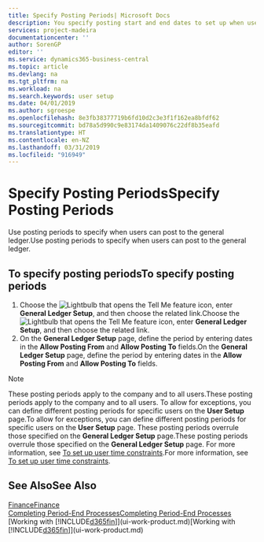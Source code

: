 ```yaml
---
title: Specify Posting Periods| Microsoft Docs
description: You specify posting start and end dates to set up when users can post to the general ledger.
services: project-madeira
documentationcenter: ''
author: SorenGP
editor: ''
ms.service: dynamics365-business-central
ms.topic: article
ms.devlang: na
ms.tgt_pltfrm: na
ms.workload: na
ms.search.keywords: user setup
ms.date: 04/01/2019
ms.author: sgroespe
ms.openlocfilehash: 8e3fb38377719b6fd10d2c3e3f1f162ea8bfdf62
ms.sourcegitcommit: bd78a5d990c9e83174da1409076c22df8b35eafd
ms.translationtype: HT
ms.contentlocale: en-NZ
ms.lasthandoff: 03/31/2019
ms.locfileid: "916949"
---
```

# <a name="specify-posting-periods"></a><span data-ttu-id="e130f-103">Specify Posting Periods</span><span class="sxs-lookup"><span data-stu-id="e130f-103">Specify Posting Periods</span></span>
<span data-ttu-id="e130f-104">Use posting periods to specify when users can post to the general ledger.</span><span class="sxs-lookup"><span data-stu-id="e130f-104">Use posting periods to specify when users can post to the general ledger.</span></span>  

## <a name="to-specify-posting-periods"></a><span data-ttu-id="e130f-105">To specify posting periods</span><span class="sxs-lookup"><span data-stu-id="e130f-105">To specify posting periods</span></span>
1. <span data-ttu-id="e130f-106">Choose the ![Lightbulb that opens the Tell Me feature](media/ui-search/search_small.png "Tell me what you want to do") icon, enter **General Ledger Setup**, and then choose the related link.</span><span class="sxs-lookup"><span data-stu-id="e130f-106">Choose the ![Lightbulb that opens the Tell Me feature](media/ui-search/search_small.png "Tell me what you want to do") icon, enter **General Ledger Setup**, and then choose the related link.</span></span>  
2. <span data-ttu-id="e130f-107">On the **General Ledger Setup** page, define the period by entering dates in the **Allow Posting From** and **Allow Posting To** fields.</span><span class="sxs-lookup"><span data-stu-id="e130f-107">On the **General Ledger Setup** page, define the period by entering dates in the **Allow Posting From** and **Allow Posting To** fields.</span></span>  

> [!NOTE]  
>   <span data-ttu-id="e130f-108">These posting periods apply to the company and to all users.</span><span class="sxs-lookup"><span data-stu-id="e130f-108">These posting periods apply to the company and to all users.</span></span> <span data-ttu-id="e130f-109">To allow for exceptions, you can define different posting periods for specific users on the **User Setup** page.</span><span class="sxs-lookup"><span data-stu-id="e130f-109">To allow for exceptions, you can define different posting periods for specific users on the **User Setup** page.</span></span> <span data-ttu-id="e130f-110">These posting periods overrule those specified on the **General Ledger Setup** page.</span><span class="sxs-lookup"><span data-stu-id="e130f-110">These posting periods overrule those specified on the **General Ledger Setup** page.</span></span> <span data-ttu-id="e130f-111">For more information, see [To set up user time constraints](ui-how-users-permissions.md#to-set-up-user-time-constraints).</span><span class="sxs-lookup"><span data-stu-id="e130f-111">For more information, see [To set up user time constraints](ui-how-users-permissions.md#to-set-up-user-time-constraints).</span></span>

## <a name="see-also"></a><span data-ttu-id="e130f-112">See Also</span><span class="sxs-lookup"><span data-stu-id="e130f-112">See Also</span></span>
[<span data-ttu-id="e130f-113">Finance</span><span class="sxs-lookup"><span data-stu-id="e130f-113">Finance</span></span>](finance.md)  
[<span data-ttu-id="e130f-114">Completing Period-End Processes</span><span class="sxs-lookup"><span data-stu-id="e130f-114">Completing Period-End Processes</span></span>](year-how-complete-period-end-processes.md)  
<span data-ttu-id="e130f-115">[Working with [!INCLUDE[d365fin](includes/d365fin_md.md)]](ui-work-product.md)</span><span class="sxs-lookup"><span data-stu-id="e130f-115">[Working with [!INCLUDE[d365fin](includes/d365fin_md.md)]](ui-work-product.md)</span></span>
